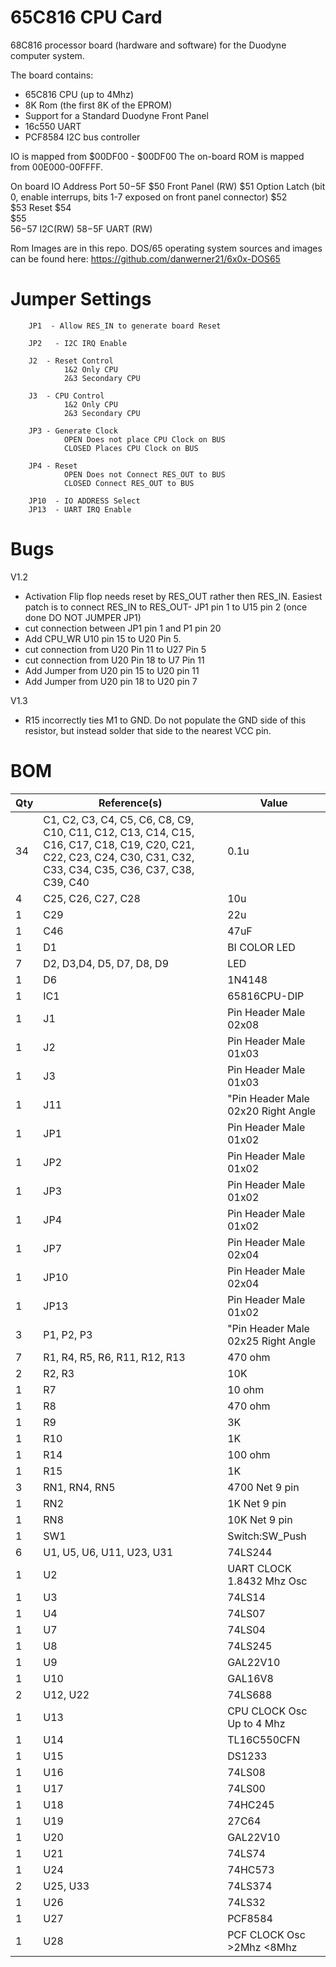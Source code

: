 # 65C816 CPU Card
68C816 processor board (hardware and software) for the Duodyne computer system.

The board contains:
* 65C816 CPU (up to 4Mhz)
* 8K Rom (the first 8K of the EPROM)
* Support for a Standard Duodyne Front Panel
* 16c550 UART
* PCF8584 I2C bus controller


IO is mapped from $00DF00 - $00DF00
The on-board ROM is mapped from 00E000-00FFFF.

On board IO Address Port $50-$5F
$50	     Front Panel (RW)
$51	     Option Latch (bit 0, enable interrups, bits 1-7 exposed on front panel connector)
$52	     
$53	     Reset
$54          
$55      
$56-$57 I2C(RW)
$58-$5F UART (RW)

Rom Images are in this repo.   DOS/65 operating system sources and images can be found here: https://github.com/danwerner21/6x0x-DOS65


# Jumper Settings
        JP1  - Allow RES_IN to generate board Reset

        JP2   - I2C IRQ Enable

        J2  - Reset Control
                1&2 Only CPU
                2&3 Secondary CPU
                
        J3  - CPU Control
                1&2 Only CPU
                2&3 Secondary CPU

        JP3 - Generate Clock
                OPEN Does not place CPU Clock on BUS
                CLOSED Places CPU Clock on BUS

        JP4 - Reset
                OPEN Does not Connect RES_OUT to BUS
                CLOSED Connect RES_OUT to BUS

        JP10  - IO ADDRESS Select
        JP13  - UART IRQ Enable
        


# Bugs

V1.2
* Activation Flip flop needs reset by RES_OUT rather then RES_IN.   Easiest patch is to connect RES_IN to RES_OUT-  JP1 pin 1 to U15 pin 2 (once done DO NOT JUMPER JP1)
* cut connection between JP1 pin 1 and P1 pin 20
* Add CPU_WR U10 pin 15 to U20 Pin 5.
* cut connection from U20 Pin 11 to U27 Pin 5
* cut connection from U20 Pin 18 to U7 Pin 11
* Add Jumper from U20 pin 15 to U20 pin 11
* Add Jumper from U20 pin 18 to U20 pin 7

V1.3
* R15 incorrectly ties M1 to GND.  Do not populate the GND side of this resistor, but instead solder that side to the nearest VCC pin.


# BOM

Qty|Reference(s)|Value
--- | ----------- | -----
34|C1, C2, C3, C4, C5, C6, C8, C9, C10, C11, C12, C13, C14, C15, C16, C17, C18, C19, C20, C21, C22, C23, C24, C30, C31, C32, C33, C34, C35, C36, C37, C38, C39, C40|0.1u
4|C25, C26, C27, C28|10u
1|C29|22u
1|C46|47uF
1|D1|BI COLOR LED
7|D2, D3,D4, D5, D7, D8, D9|LED
1|D6|1N4148
1|IC1|65816CPU-DIP
1|J1|Pin Header Male 02x08
1|J2|Pin Header Male  01x03
1|J3|Pin Header Male 01x03
1|J11|"Pin Header Male 02x20 Right Angle| Shrouded"
1|JP1|Pin Header Male 01x02
1|JP2|Pin Header Male 01x02
1|JP3|Pin Header Male 01x02
1|JP4|Pin Header Male 01x02
1|JP7|Pin Header Male 02x04
1|JP10|Pin Header Male 02x04
1|JP13|Pin Header Male 01x02
3|P1, P2, P3|"Pin Header Male 02x25 Right Angle| Shrouded"
7|R1, R4, R5, R6, R11, R12, R13|470 ohm
2|R2, R3|10K
1|R7|10 ohm
1|R8|470 ohm
1|R9|3K
1|R10|1K
1|R14|100 ohm
1|R15|1K
3|RN1, RN4, RN5|4700 Net 9 pin
1|RN2|1K Net 9 pin
1|RN8|10K  Net 9 pin
1|SW1|Switch:SW_Push
6|U1, U5, U6, U11, U23, U31|74LS244
1|U2|UART CLOCK 1.8432 Mhz Osc
1|U3|74LS14
1|U4|74LS07
1|U7|74LS04
1|U8|74LS245
1|U9|GAL22V10
1|U10|GAL16V8
2|U12, U22|74LS688
1|U13|CPU CLOCK Osc Up to 4 Mhz
1|U14|TL16C550CFN 
1|U15|DS1233
1|U16|74LS08
1|U17|74LS00
1|U18|74HC245
1|U19|27C64
1|U20|GAL22V10
1|U21|74LS74
1|U24|74HC573
2|U25, U33|74LS374
1|U26|74LS32
1|U27|PCF8584
1|U28|PCF CLOCK Osc >2Mhz <8Mhz

